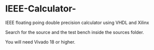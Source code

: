 # IEEE-Calculator-
IEEE floating poing double precision calculator using VHDL and Xilinx


Search for the source and the test bench inside the sources folder.

You will need Vivado 18 or higher. 
